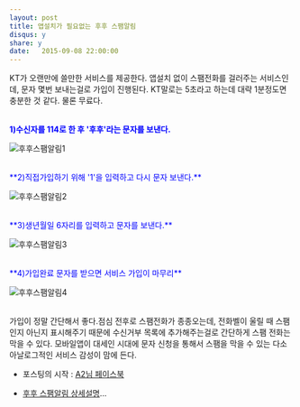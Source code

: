 ```yaml
---
layout: post
title: 앱설치가 필요없는 후후 스팸알림 
disqus: y
share: y
date:   2015-09-08 22:00:00
---
```


KT가 오랜만에 쓸만한 서비스를 제공한다. 앱설치 없이 스팸전화를 걸러주는 서비스인데, 문자 몇번 보내는걸로 가입이 진행된다. KT말로는 5초라고 하는데 대략 1분정도면 충분한 것 같다. 물론 무료다.
</br></br>


<span style="color:blue">**1)수신자를 114로 한 후 '후후'라는 문자를 보낸다.** </span>

![후후스팸알림1](http://beatshon.github.io/images/who1.PNG)
</br>

</br>
<span style="color:blue">**2)직접가입하기 위해 '1'을 입력하고 다시 문자 보낸다.**</span>

![후후스팸알림2](http://beatshon.github.io/images/who4.PNG)
</br>

</br>
<span style="color:blue">**3)생년월일 6자리를 입력하고 문자를 보낸다.**</span>

![후후스팸알림3](http://beatshon.github.io/images/who2.PNG)
</br>

</br>
<span style="color:blue">**4)가입완료 문자를 받으면 서비스 가입이 마무리**</span>

![후후스팸알림4](http://beatshon.github.io/images/who3.PNG)
</br>
</br>

가입이 정말 간단해서 좋다.점심 전후로 스팸전화가 종종오는데, 전화벨이 울릴 때 스팸인지 아닌지 표시해주기 때문에 수신거부 목록에 추가해주는걸로 간단하게 스팸 전화는 막을 수 있다. 모바일앱이 대세인 시대에 문자 신청을 통해서 스팸을 막을 수 있는 다소 아날로그적인 서비스 감성이 맘에 든다. 

- 포스팅의 시작 : [A2님 페이스북](https://www.facebook.com/ani2life?fref=ts) 

- [후후 스팸알림 상세설명](http://product.olleh.com/wDic/productDetail.do?ItemCode=1075)...


